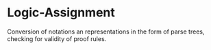 # Logic-Assignment
Conversion of notations an representations in the form of parse trees, checking for validity of proof rules.
